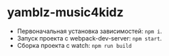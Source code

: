 # yamblz-music4kidz

- Первоначальная установка зависимостей: `npm i`.
- Запуск проекта с webpack-dev-server: `npm start`.
- Сборка проекта с watch: `npm run build`
